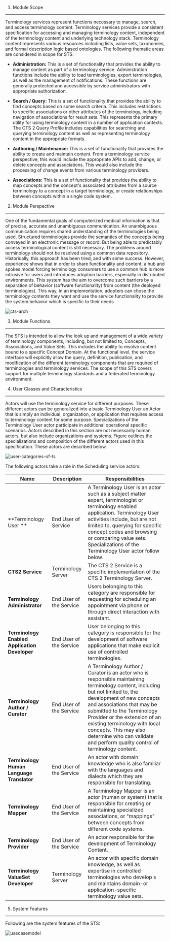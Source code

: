 1. Module Scope
---------------

Terminology services represent functions necessary to manage, search, and access terminology content. Terminology services provide a consistent specification for accessing and managing terminology content, independent of the terminology content and underlying technology stack. Terminology content represents various resources including lists, value sets, taxonomies, and formal description logic based ontologies. The following thematic areas are considered in scope for STS.

* **Administration:** 
This is a set of functionality that provides the ability to manage content as part of a terminology service. Administration functions include the ability to load terminologies, export terminologies, as well as the management of notifications. These functions are generally protected and accessible by service administrators with appropriate authorization.

* **Search / Query:** 
This is a set of functionality that provides the ability to find concepts based on some search criteria. This includes restrictions to specific associations or other attributes of the terminology, including navigation of associations for result sets. This represents the primary utility for using terminology content in a number of application contexts. The CTS 2 Query Profile includes capabilities for searching and querying terminology content as well as representing terminology content in the appropriate formats.

* **Authoring / Maintenance:**
This is a set of functionality that provides the ability to create and maintain content. From a terminology service perspective, this would include the appropriate APIs to add, change, or delete concepts and associations. This would also include the processing of change events from various terminology providers.

* **Associations:**
This is a set of functionality that provides the ability to map concepts and the concept's associated attributes from a source terminology to a concept in a target terminology, or create relationships between concepts within a single code system.

2. Module Perspective
---------------------
One of the fundamental goals of computerized medical information is that of precise, accurate and unambiguous communication. An unambiguous communication requires shared understanding of the terminologies being used. Structured terminologies provide the semantics of the concepts being conveyed in an electronic message or record. But being able to predictably access terminological content is still necessary. The problems around terminology should not be resolved using a common data repository. Historically, this approach has been tried, and with some success. However, experience shows that in order to share functionality and content, a hub and spokes model forcing terminology consumers to use a common hub is more intrusive for users and introduces adoption barriers, especially in distributed environments. This system has the aim to overcome such barriers by a separation of behavior (software functionality) from content (the deployed terminologies). This way, in an implementation, adopters can chose the terminology contents they want and use the service functionality to provide the system behavior which is specific to their needs

![cts-arch](https://f.cloud.github.com/assets/4283040/1224445/db134c50-274a-11e3-84fb-70bbaff6d711.PNG)

3. Module Functions 
-------------------
The STS is intended to allow the look up and management of a wide variety of terminology components, including, but not limited to, Concepts, Associations, and Value Sets. This includes the ability to resolve content bound to a specific Concept Domain. At the functional level, the service interface will explicitly allow the query, definition, publication, and modification of the different terminology components that are required of terminologies and terminology services. The scope of this STS covers support for multiple terminology standards and a federated terminology environment.

4. User Classes and Characteristics 
-----------------------------------
Actors will use the terminology service for different purposes. These different actors can be generalized into a basic Terminology User an Actor that is simply an individual, organization, or application that requires access to terminology content for some purpose. Specializations of the Terminology User actor participate in additional operational specific scenarios. Actors described in this section are not necessarily human actors, but also include organizations and systems. Figure outlines the specializations and composition of the different actors used in this specification. These actors are described below.

![user-categories-of-ts](https://f.cloud.github.com/assets/4283040/1224469/8cd6fd42-274b-11e3-85d9-2e0d771afb3c.PNG)

The following actors take a role in the Scheduling service actors:

| **Name**        | **Description**               | **Responsibilities**                                         |      
|-----------------|-------------------------------|--------------------------------------------------------------|
|**Terminology User **| End User of Service| A Terminology User is an actor such as a subject matter expert, terminologist or terminology enabled application. Terminology User activities include, but are not limited to, querying for specific concept codes and browsing or comparing value sets. Specializations of the Terminology User actor follow below.
|**CTS2 Service** | Terminology Server| The CTS 2 Service is a specific implementation of the CTS 2 Terminology Server.
|**Terminology Administrator** | End User of the Service| Users belonging to this category are responsible for requesting for scheduling an appointment via phone or through direct interaction with assistant.  
|**Terminology Enabled Application Developer** | End User of the Service | User belonging to this category is responsible for the development of software applications that make explicit use of controlled terminologies.
|**Terminology Author / Curator** | End User of the Service| A Terminology Author / Curator is an actor who is responsible maintaining terminology content, including but not limited to, the development of new concepts and associations that may be submitted to the Terminology Provider or the extension of an existing terminology with local concepts. This may also determine who can validate and perform quality control of terminology content.
|**Terminology Human Language Translator** | End User of the Service | An actor with domain knowledge who is also familiar with the languages and dialects which they are responsible for translating.
|**Terminology Mapper** | End User of the Service | A Terminology Mapper is an actor (human or system) that is responsible for creating or maintaining specialized associations, or "mappings" between concepts from different code systems.
|**Terminology Provider** | End User of the Service | An actor responsible for the development of Terminology Content.
|**Terminology ValueSet Developer** | Terminology Server| An actor with specific domain knowledge, as well as expertise in controlled terminologies who develop s and maintains domain-or application-specific terminology value sets.

5. System Features
------------------
Following are the system features of the STS:

![usecasemodel](https://f.cloud.github.com/assets/4283040/1243024/1fd85cf0-2a5b-11e3-8ccc-691329bbf630.jpg)

